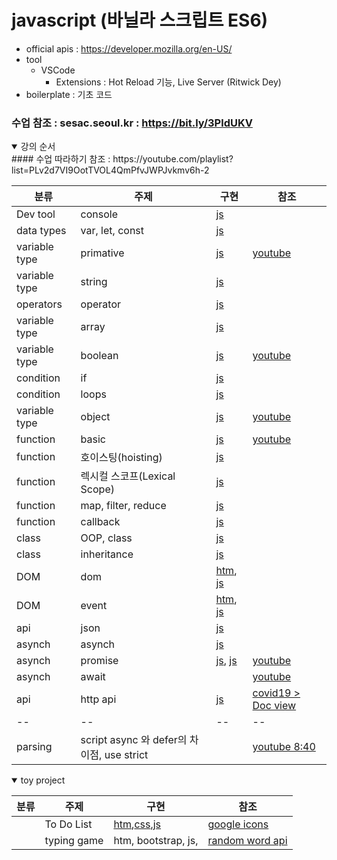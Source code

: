 # javascript (바닐라 스크립트 ES6)
+ official apis : https://developer.mozilla.org/en-US/
+ tool
    - VSCode 
        - Extensions : Hot Reload 기능, Live Server (Ritwick Dey) 
+ boilerplate : 기초 코드
### 수업 참조 : sesac.seoul.kr : https://bit.ly/3PldUKV

<details open>
<summary>강의 순서</summary>
#### 수업 따라하기 참조 : https://youtube.com/playlist?list=PLv2d7VI9OotTVOL4QmPfvJWPJvkmv6h-2
    
|분류|주제|구현|참조|
|--|--|--|--|
|Dev tool|console|[js](./codes/prints.js)||
|data types|var, let, const|[js](./codes/variables/variable_type.js)||
|variable type|primative|[js](./codes/variables/variable_type.js)|[youtube](https://youtu.be/__Zz17_5FRU)|
|variable type|string|[js](./codes/variables/strings.js)||
|operators|operator|[js](./codes/operators/operaters.js)||
|variable type|array|[js](./codes/variables/arrays.js)||
|variable type|boolean|[js](./codes/variables/booleans.js)|[youtube](https://youtu.be/SswrP0JLNGY)|
|condition|if|[js](./codes/conditions/conditioins.js)||
|condition|loops|[js](./codes/conditions/loops.js)||
|variable type|object|[js](./codes/variables/objects.js)|[youtube](https://youtu.be/__Zz17_5FRU)|
|function|basic|[js](./codes/functions/functions.js)|[youtube](https://youtu.be/-cAPq25P-68)|
|function|호이스팅(hoisting)|[js](./codes/functions/functions.js)||
|function|렉시컬 스코프(Lexical Scope)|[js](./codes/functions/functions.js)||
|function|map, filter, reduce|[js](./codes/functions/map_filter_reduce.js)||
|function|callback|[js](./codes/functions/callback.js)||
|class|OOP, class|[js](./codes/classes/OOP.js)||
|class|inheritance|[js](./codes/classes/inheritance.js)||
|DOM|dom|[htm](./codes/doms.html), [js](./codes/DOMs/doms.js)||
|DOM|event|[htm](./codes/doms.html), [js](./codes/DOMs/events.js)||
|api|json|[js](./codes/apis/jsons.js)||
|asynch|asynch|[js](./codes/apis/callbackForAPI.js)||
|asynch|promise|[js](./codes/apis/promises.js), [js](./codes/apis/promisesErrorHanding.js)|[youtube](https://youtu.be/JB_yU6Oe2eE)|
|asynch|await||[youtube](https://youtu.be/aoQSOZfz3vQ)|
|api|http api|[js](./codes/apis/apis.js)|[covid19 > Doc view](https://covid19api.com/)|
|--|--|--|--|
|parsing|script async 와 defer의 차이점, use strict||[youtube 8:40](https://youtu.be/tJieVCgGzhs)|
</details>

<details open>
<summary>toy project</summary>

|분류|주제|구현|참조|
|--|--|--|--|
||To Do List|[htm](./cases/todo_list/todo_list.html),[css](./cases/todo_list/css/style_01.css),[js](./cases/todo_list/todo_list.js)|[google icons](https://fonts.google.com/icons)|
||typing game|htm, bootstrap, js,|[random word api](https://www.wordsapi.com/)|
</details>
